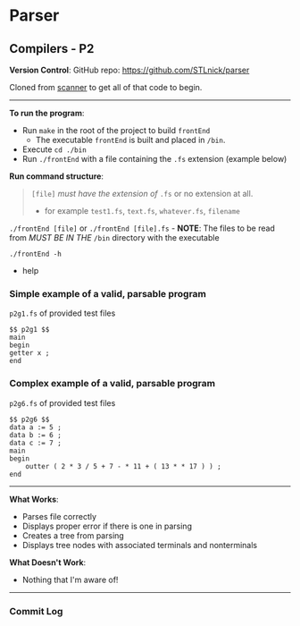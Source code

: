 # Parser

## Compilers - P2

**Version Control**:
GitHub repo: https://github.com/STLnick/parser

Cloned from [scanner](https://github.com/STLnick/parser) to get all of that code to begin.

---

**To run the program**:
- Run `make` in the root of the project to build `frontEnd`
    - The executable `frontEnd` is built and placed in `/bin`.
- Execute `cd ./bin`
- Run `./frontEnd` with a file containing the `.fs` extension (example below)

**Run command structure**:

> `[file]` _must have the extension of_ `.fs` or no extension at all.
> - for example `test1.fs`, `text.fs`, `whatever.fs`, `filename`

`./frontEnd [file]` or `./frontEnd [file].fs`
    - **NOTE**: The files to be read from _MUST BE IN THE_ `/bin` directory with the executable

`./frontEnd -h`

- help


### Simple example of a valid, parsable program
`p2g1.fs` of provided test files

```
$$ p2g1 $$
main
begin
getter x ;
end
```

### Complex example of a valid, parsable program
`p2g6.fs` of provided test files

```
$$ p2g6 $$
data a := 5 ;
data b := 6 ;
data c := 7 ;
main
begin
    outter ( 2 * 3 / 5 + 7 - * 11 + ( 13 * * 17 ) ) ;
end
```


---

**What Works**:
- Parses file correctly
- Displays proper error if there is one in parsing
- Creates a tree from parsing
- Displays tree nodes with associated terminals and nonterminals

**What Doesn't Work**:
- Nothing that I'm aware of!

---
### Commit Log
